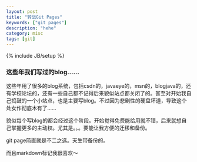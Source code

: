 ```yaml
---
layout: post
title: "转战Git Pages"
keywords: ["git pages"]
description: "hehe"
category: misc
tags: [git]
---
```

{% include JB/setup %}

### 这些年我们写过的blog……


这些年用了很多的blog系统，包括csdn的，javaeye的，msn的，blogjava的，还有学校论坛的，还有一些自己都不记得后来貌似站点都关闭了的。甚至对开始我自己捣鼓的一个小站点，也是主要写blog。不过因为悲剧性的硬盘坏道，导致这个处女作彻底木有了……

貌似每个写blog的都会经过这个阶段。开始觉得免费能给用就不错，后来就想自己掌握更多的主动权。尤其是。。。要能让我方便的迁移和备份。

git page简直就是不二之选。天生带备份的。

而且markdown标记我很喜欢～

